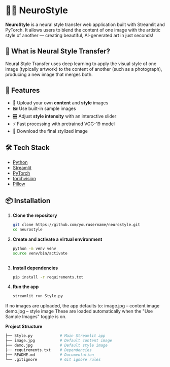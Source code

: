 # 🧠🎨 NeuroStyle

**NeuroStyle** is a neural style transfer web application built with Streamlit and PyTorch. It allows users to blend the content of one image with the artistic style of another — creating beautiful, AI-generated art in just seconds!

## 🌈 What is Neural Style Transfer?

Neural Style Transfer uses deep learning to apply the visual style of one image (typically artwork) to the content of another (such as a photograph), producing a new image that merges both.

## 🚀 Features

- 📁 Upload your own **content** and **style** images
- 🖼 Use built-in sample images
- 🎛 Adjust **style intensity** with an interactive slider
- ⚡ Fast processing with pretrained VGG-19 model
- 💾 Download the final stylized image

## 🛠️ Tech Stack

- [Python](https://www.python.org/)
- [Streamlit](https://streamlit.io/)
- [PyTorch](https://pytorch.org/)
- [torchvision](https://pytorch.org/vision/stable/)
- [Pillow](https://pillow.readthedocs.io/)

## 📦 Installation

1. **Clone the repository**
   ```bash
   git clone https://github.com/yourusername/neurostyle.git
   cd neurostyle

2. **Create and activate a virtual environment**
   ```bash
   python -m venv venv
   source venv/bin/activate        
    
3. **Install dependencies**
   ```bash
   pip install -r requirements.txt

4. **Run the app**
   ```bash
   streamlit run Style.py

If no images are uploaded, the app defaults to:
image.jpg – content image
demo.jpg – style image
These are loaded automatically when the "Use Sample Images" toggle is on.

 **Project Structure**
   ```bash
   ├── Style.py            # Main Streamlit app
   ├── image.jpg           # Default content image
   ├── demo.jpg            # Default style image
   ├── requirements.txt    # Dependencies
   ├── README.md           # Documentation
   └── .gitignore          # Git ignore rules

